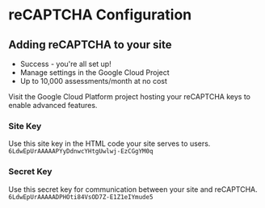 # reCAPTCHA Configuration

## Adding reCAPTCHA to your site

- Success - you're all set up!
- Manage settings in the Google Cloud Project
- Up to 10,000 assessments/month at no cost

Visit the Google Cloud Platform project hosting your reCAPTCHA keys to enable advanced features.

### Site Key
Use this site key in the HTML code your site serves to users.
`6LdwEpUrAAAAAPYyDdnwcYHtgUwlwj-EzCGgYM0q`

### Secret Key
Use this secret key for communication between your site and reCAPTCHA.
`6LdwEpUrAAAAADPHOti84VsOD7Z-E1Z1eIYmude5`
